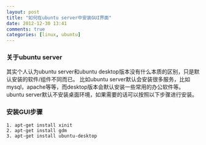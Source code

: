 ```yaml
---
layout: post
title: "如何在ubuntu server中安装GUI界面"
date: 2012-12-30 13:41
comments: true
categories: [linux, ubuntu]
---
```


### 关于ubuntu server

其实个人认为ubuntu server和ubuntu desktop版本没有什么本质的区别，只是默认安装的软件/组件不同而已。
比如ubuntu server默认会安装很多服务，比如mysql，apache等等，而desktop版本会默认安装一些常用的办公软件等。
ubuntu server默认不安装桌面环境，如果需要的话可以按照以下步骤进行安装。

### 安装GUI步骤  

    1. apt-get install xinit
    2. apt-get install gdm
    3. apt-get install ubuntu-desktop
